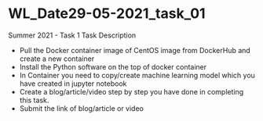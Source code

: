 # WL_Date29-05-2021_task_01
Summer 2021 - Task 1
Task Description
- Pull the Docker container image of CentOS image from DockerHub and create a new container
- Install the Python software on the top of docker container
- In Container you need to copy/create machine learning model which you have created in jupyter notebook
- Create a blog/article/video step by step you have done in completing this task. 
- Submit the link of blog/article or video

